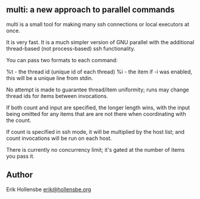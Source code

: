 ## multi: a new approach to parallel commands

multi is a small tool for making many ssh connections or local executors at once.

It is very fast. It is a much simpler version of GNU parallel with the
additional thread-based (not process-based) ssh functionality.

You can pass two formats to each command:

%t - the thread id (unique id of each thread)
%i - the item if -i was enabled, this will be a unique line from stdin.

No attempt is made to guarantee thread/item uniformity; runs may change thread
ids for items between invocations.

If both count and input are specified, the longer length wins, with the input
being omitted for any items that are are not there when coordinating with the
count.

If count is specified in ssh mode, it will be multiplied by the host list; and
count invocations will be run on each host.

There is currently no concurrency limit; it's gated at the number of items you
pass it.

## Author

Erik Hollensbe <erik@hollensbe.org>
